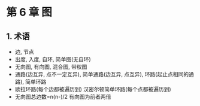 # 第 6 章 图
## 1. 术语
- 边, 节点
- 出度, 入度, 自环, 简单图(无自环)
- 无向图, 有向图, 混合图, 带权图  
- 通路(边互异, 点不一定互异), 简单通路(边互异, 点互异), 环路(起止点相同的通路), 简单环路
- 欧拉环路(每个边都被遍历到) 汉密尔顿简单环路(每个点都被遍历到)
- 无向图总边数=n(n-)/2 有向图为前者两倍

